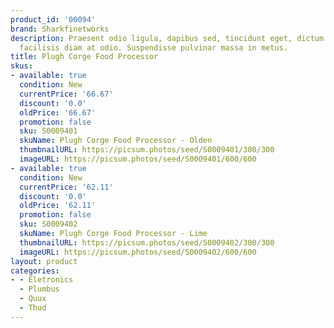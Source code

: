```yaml
---
product_id: '00094'
brand: Sharkfinetworks
description: Praesent odio ligula, dapibus sed, tincidunt eget, dictum ac, nibh. Vivamus
  facilisis diam at odio. Suspendisse pulvinar massa in metus.
title: Plugh Corge Food Processor
skus:
- available: true
  condition: New
  currentPrice: '66.67'
  discount: '0.0'
  oldPrice: '66.67'
  promotion: false
  sku: S0009401
  skuName: Plugh Corge Food Processor - Olden
  thumbnailURL: https://picsum.photos/seed/S0009401/300/300
  imageURL: https://picsum.photos/seed/S0009401/600/600
- available: true
  condition: New
  currentPrice: '62.11'
  discount: '0.0'
  oldPrice: '62.11'
  promotion: false
  sku: S0009402
  skuName: Plugh Corge Food Processor - Lime
  thumbnailURL: https://picsum.photos/seed/S0009402/300/300
  imageURL: https://picsum.photos/seed/S0009402/600/600
layout: product
categories:
- - Eletronics
  - Plumbus
  - Quux
  - Thud
---
```

